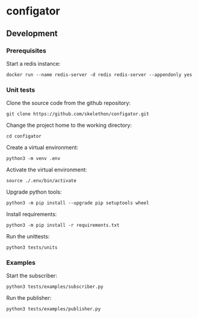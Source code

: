 # configator



## Development

### Prerequisites

Start a redis instance:

```shell
docker run --name redis-server -d redis redis-server --appendonly yes
```

### Unit tests

Clone the source code from the github repository:

```shell
git clone https://github.com/skelethon/configator.git
```

Change the project home to the working directory:

```shell
cd configator
```

Create a virtual environment:

```shell
python3 -m venv .env
```

Activate the virtual environment:

```shell
source ./.env/bin/activate
```

Upgrade python tools:

```shell
python3 -m pip install --upgrade pip setuptools wheel
```

Install requirements:

```shell
python3 -m pip install -r requirements.txt
```

Run the unittests:

```shell
python3 tests/units
```

### Examples

Start the subscriber:

```shell
python3 tests/examples/subscriber.py
```

Run the publisher:

```shell
python3 tests/examples/publisher.py
```
